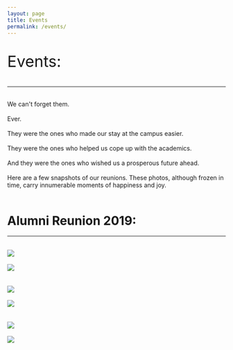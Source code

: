 ```yaml
---
layout: page
title: Events
permalink: /events/
---
```

<p style="font-size: 36px">Events:
<hr></p>
<br>
We can't forget them. 
<br>
<br>
Ever.
<br>
<br>
They were the ones who made our stay at the campus easier. 
<br>
<br>
They were the ones who helped us cope up with the academics. 
<br>
<br>
And they were the ones who wished us a prosperous future ahead.
<br>
<br>
Here are a few snapshots of our reunions. These photos, although frozen in time, carry innumerable moments of happiness and joy.
<br>
<br>
<h1 class="heading">Alumni Reunion 2019:</h1>
<hr>
<br>
<div class="img_cont">
    <div class="img_item">
    <img class="gallery" src="/images/pic1.JPG">
    <br>
    <br>
    </div>
    <div class="img_item">
    <img class="gallery" src="/images/pic2.JPG">
    <br>
    <br>
    </div>
</div>

<br>
<div class="img_cont">
    <div class="img_item">
    <img class="gallery" src="/images/pic3.JPG">
    <br>
    <br>
    </div>
    <div class="img_item">
    <img class="gallery" src="/images/pic4.JPG">
    <br>
    <br>
    </div>
</div>

<br>
<div class="img_cont">
    <div class="img_item">
    <img class="gallery" src="/images/pic5.JPG">
    <br>
    <br>
    </div>
    <div class="img_item">
    <img class="gallery" src="/images/pic6.JPG">
    <br>
    <br>
</div>

</div>
